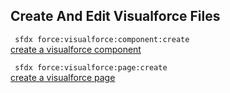 ## Create And Edit Visualforce Files



``` sfdx force:visualforce:component:create```   
 [create a visualforce component](/docsC:\Users\dancolq\Documents\sfdxDocs\app\docs\createandeditvisualforcefiles.md)

``` sfdx force:visualforce:page:create```   
 [create a visualforce page](/docsC:\Users\dancolq\Documents\sfdxDocs\app\docs\createandeditvisualforcefiles.md)

